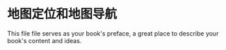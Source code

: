 # 地图定位和地图导航

This file file serves as your book's preface, a great place to describe your book's content and ideas.
